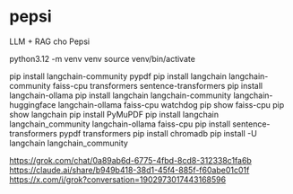 # pepsi
LLM + RAG cho Pepsi


python3.12 -m venv venv
source venv/bin/activate

pip install langchain-community pypdf
pip install langchain langchain-community faiss-cpu transformers sentence-transformers
pip install langchain-ollama
pip install langchain langchain-community langchain-huggingface langchain-ollama faiss-cpu watchdog
pip show faiss-cpu
pip show langchain
pip install PyMuPDF
pip install langchain langchain_community langchain-ollama faiss-cpu 
pip install sentence-transformers pypdf transformers
pip install chromadb
pip install -U langchain langchain_community

https://grok.com/chat/0a89ab6d-6775-4fbd-8cd8-312338c1fa6b
https://claude.ai/share/b949b418-38d1-45f4-885f-f60abe01c01f
https://x.com/i/grok?conversation=1902973017443168596
